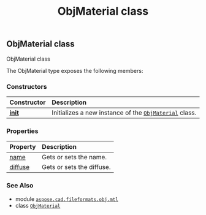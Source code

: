 ﻿---
title: ObjMaterial class
second_title: Aspose.CAD for Python via .NET API References
description: 
type: docs
weight: 30
url: /aspose.cad.fileformats.obj.mtl/objmaterial/
is_root: false
---

## ObjMaterial class

ObjMaterial class



The ObjMaterial type exposes the following members:

### Constructors
| Constructor | Description |
| :- | :- |
| [__init__](/cad/python-net/aspose.cad.fileformats.obj.mtl/objmaterial/__init__/#) | Initializes a new instance of the [`ObjMaterial`](/cad/python-net/aspose.cad.fileformats.obj.mtl/objmaterial) class. |


### Properties
| Property | Description |
| :- | :- |
| [name](/cad/python-net/aspose.cad.fileformats.obj.mtl/objmaterial/name) | Gets or sets the name. |
| [diffuse](/cad/python-net/aspose.cad.fileformats.obj.mtl/objmaterial/diffuse) | Gets or sets the diffuse. |



### See Also
* module [`aspose.cad.fileformats.obj.mtl`](..)
* class [`ObjMaterial`](/cad/python-net/aspose.cad.fileformats.obj.mtl/objmaterial)
